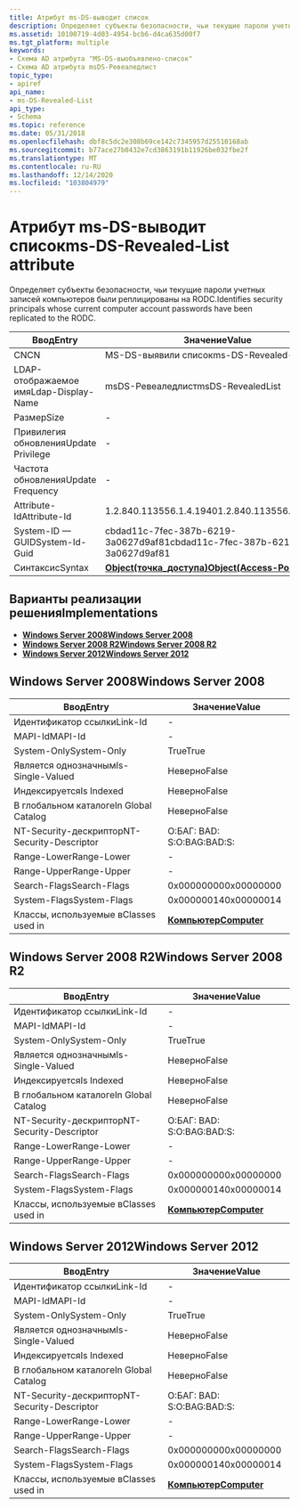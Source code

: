 ```yaml
---
title: Атрибут ms-DS-выводит список
description: Определяет субъекты безопасности, чьи текущие пароли учетных записей компьютеров были реплицированы на RODC.
ms.assetid: 10100719-4d03-4954-bcb6-d4ca635d00f7
ms.tgt_platform: multiple
keywords:
- Схема AD атрибута "MS-DS-выобъявлено-список"
- Схема AD атрибута msDS-Ревеаледлист
topic_type:
- apiref
api_name:
- ms-DS-Revealed-List
api_type:
- Schema
ms.topic: reference
ms.date: 05/31/2018
ms.openlocfilehash: dbf8c5dc2e308b69ce142c7345957d25510168ab
ms.sourcegitcommit: b77ace27b0432e7cd3863191b11926be032fbe2f
ms.translationtype: MT
ms.contentlocale: ru-RU
ms.lasthandoff: 12/14/2020
ms.locfileid: "103804979"
---
```

# <a name="ms-ds-revealed-list-attribute"></a><span data-ttu-id="36738-105">Атрибут ms-DS-выводит список</span><span class="sxs-lookup"><span data-stu-id="36738-105">ms-DS-Revealed-List attribute</span></span>

<span data-ttu-id="36738-106">Определяет субъекты безопасности, чьи текущие пароли учетных записей компьютеров были реплицированы на RODC.</span><span class="sxs-lookup"><span data-stu-id="36738-106">Identifies security principals whose current computer account passwords have been replicated to the RODC.</span></span>



| <span data-ttu-id="36738-107">Ввод</span><span class="sxs-lookup"><span data-stu-id="36738-107">Entry</span></span> | <span data-ttu-id="36738-108">Значение</span><span class="sxs-lookup"><span data-stu-id="36738-108">Value</span></span> |
|-------------------|-------------------------------------------------------|
| <span data-ttu-id="36738-109">CN</span><span class="sxs-lookup"><span data-stu-id="36738-109">CN</span></span>                | <span data-ttu-id="36738-110">MS-DS-выявили список</span><span class="sxs-lookup"><span data-stu-id="36738-110">ms-DS-Revealed-List</span></span>                                   |
| <span data-ttu-id="36738-111">LDAP-отображаемое имя</span><span class="sxs-lookup"><span data-stu-id="36738-111">Ldap-Display-Name</span></span> | <span data-ttu-id="36738-112">msDS-Ревеаледлист</span><span class="sxs-lookup"><span data-stu-id="36738-112">msDS-RevealedList</span></span>                                     |
| <span data-ttu-id="36738-113">Размер</span><span class="sxs-lookup"><span data-stu-id="36738-113">Size</span></span>              | \-                                                    |
| <span data-ttu-id="36738-114">Привилегия обновления</span><span class="sxs-lookup"><span data-stu-id="36738-114">Update Privilege</span></span>  | \-                                                    |
| <span data-ttu-id="36738-115">Частота обновления</span><span class="sxs-lookup"><span data-stu-id="36738-115">Update Frequency</span></span>  | \-                                                    |
| <span data-ttu-id="36738-116">Attribute-Id</span><span class="sxs-lookup"><span data-stu-id="36738-116">Attribute-Id</span></span>      | <span data-ttu-id="36738-117">1.2.840.113556.1.4.1940</span><span class="sxs-lookup"><span data-stu-id="36738-117">1.2.840.113556.1.4.1940</span></span>                               |
| <span data-ttu-id="36738-118">System-ID — GUID</span><span class="sxs-lookup"><span data-stu-id="36738-118">System-Id-Guid</span></span>    | <span data-ttu-id="36738-119">cbdad11c-7fec-387b-6219-3a0627d9af81</span><span class="sxs-lookup"><span data-stu-id="36738-119">cbdad11c-7fec-387b-6219-3a0627d9af81</span></span>                  |
| <span data-ttu-id="36738-120">Синтаксис</span><span class="sxs-lookup"><span data-stu-id="36738-120">Syntax</span></span>            | [<span data-ttu-id="36738-121">**Object(точка_доступа)**</span><span class="sxs-lookup"><span data-stu-id="36738-121">**Object(Access-Point)**</span></span>](s-object-access-point.md) |



## <a name="implementations"></a><span data-ttu-id="36738-122">Варианты реализации решения</span><span class="sxs-lookup"><span data-stu-id="36738-122">Implementations</span></span>

-   [<span data-ttu-id="36738-123">**Windows Server 2008**</span><span class="sxs-lookup"><span data-stu-id="36738-123">**Windows Server 2008**</span></span>](#windows-server-2008)
-   [<span data-ttu-id="36738-124">**Windows Server 2008 R2**</span><span class="sxs-lookup"><span data-stu-id="36738-124">**Windows Server 2008 R2**</span></span>](#windows-server-2008-r2)
-   [<span data-ttu-id="36738-125">**Windows Server 2012**</span><span class="sxs-lookup"><span data-stu-id="36738-125">**Windows Server 2012**</span></span>](#windows-server-2012)

## <a name="windows-server-2008"></a><span data-ttu-id="36738-126">Windows Server 2008</span><span class="sxs-lookup"><span data-stu-id="36738-126">Windows Server 2008</span></span>



| <span data-ttu-id="36738-127">Ввод</span><span class="sxs-lookup"><span data-stu-id="36738-127">Entry</span></span> | <span data-ttu-id="36738-128">Значение</span><span class="sxs-lookup"><span data-stu-id="36738-128">Value</span></span> |
|------------------------|-------------------------------------------|
| <span data-ttu-id="36738-129">Идентификатор ссылки</span><span class="sxs-lookup"><span data-stu-id="36738-129">Link-Id</span></span>                | \-                                        |
| <span data-ttu-id="36738-130">MAPI-Id</span><span class="sxs-lookup"><span data-stu-id="36738-130">MAPI-Id</span></span>                | \-                                        |
| <span data-ttu-id="36738-131">System-Only</span><span class="sxs-lookup"><span data-stu-id="36738-131">System-Only</span></span>            | <span data-ttu-id="36738-132">True</span><span class="sxs-lookup"><span data-stu-id="36738-132">True</span></span>                                      |
| <span data-ttu-id="36738-133">Является однозначным</span><span class="sxs-lookup"><span data-stu-id="36738-133">Is-Single-Valued</span></span>       | <span data-ttu-id="36738-134">Неверно</span><span class="sxs-lookup"><span data-stu-id="36738-134">False</span></span>                                     |
| <span data-ttu-id="36738-135">Индексируется</span><span class="sxs-lookup"><span data-stu-id="36738-135">Is Indexed</span></span>             | <span data-ttu-id="36738-136">Неверно</span><span class="sxs-lookup"><span data-stu-id="36738-136">False</span></span>                                     |
| <span data-ttu-id="36738-137">В глобальном каталоге</span><span class="sxs-lookup"><span data-stu-id="36738-137">In Global Catalog</span></span>      | <span data-ttu-id="36738-138">Неверно</span><span class="sxs-lookup"><span data-stu-id="36738-138">False</span></span>                                     |
| <span data-ttu-id="36738-139">NT-Security-дескриптор</span><span class="sxs-lookup"><span data-stu-id="36738-139">NT-Security-Descriptor</span></span> | <span data-ttu-id="36738-140">О:БАГ: BAD: S:</span><span class="sxs-lookup"><span data-stu-id="36738-140">O:BAG:BAD:S:</span></span>                              |
| <span data-ttu-id="36738-141">Range-Lower</span><span class="sxs-lookup"><span data-stu-id="36738-141">Range-Lower</span></span>            | \-                                        |
| <span data-ttu-id="36738-142">Range-Upper</span><span class="sxs-lookup"><span data-stu-id="36738-142">Range-Upper</span></span>            | \-                                        |
| <span data-ttu-id="36738-143">Search-Flags</span><span class="sxs-lookup"><span data-stu-id="36738-143">Search-Flags</span></span>           | <span data-ttu-id="36738-144">0x00000000</span><span class="sxs-lookup"><span data-stu-id="36738-144">0x00000000</span></span>                                |
| <span data-ttu-id="36738-145">System-Flags</span><span class="sxs-lookup"><span data-stu-id="36738-145">System-Flags</span></span>           | <span data-ttu-id="36738-146">0x00000014</span><span class="sxs-lookup"><span data-stu-id="36738-146">0x00000014</span></span>                                |
| <span data-ttu-id="36738-147">Классы, используемые в</span><span class="sxs-lookup"><span data-stu-id="36738-147">Classes used in</span></span>        | [<span data-ttu-id="36738-148">**Компьютер**</span><span class="sxs-lookup"><span data-stu-id="36738-148">**Computer**</span></span>](c-computer.md)<br/> |



## <a name="windows-server-2008-r2"></a><span data-ttu-id="36738-149">Windows Server 2008 R2</span><span class="sxs-lookup"><span data-stu-id="36738-149">Windows Server 2008 R2</span></span>



| <span data-ttu-id="36738-150">Ввод</span><span class="sxs-lookup"><span data-stu-id="36738-150">Entry</span></span> | <span data-ttu-id="36738-151">Значение</span><span class="sxs-lookup"><span data-stu-id="36738-151">Value</span></span> |
|------------------------|-------------------------------------------|
| <span data-ttu-id="36738-152">Идентификатор ссылки</span><span class="sxs-lookup"><span data-stu-id="36738-152">Link-Id</span></span>                | \-                                        |
| <span data-ttu-id="36738-153">MAPI-Id</span><span class="sxs-lookup"><span data-stu-id="36738-153">MAPI-Id</span></span>                | \-                                        |
| <span data-ttu-id="36738-154">System-Only</span><span class="sxs-lookup"><span data-stu-id="36738-154">System-Only</span></span>            | <span data-ttu-id="36738-155">True</span><span class="sxs-lookup"><span data-stu-id="36738-155">True</span></span>                                      |
| <span data-ttu-id="36738-156">Является однозначным</span><span class="sxs-lookup"><span data-stu-id="36738-156">Is-Single-Valued</span></span>       | <span data-ttu-id="36738-157">Неверно</span><span class="sxs-lookup"><span data-stu-id="36738-157">False</span></span>                                     |
| <span data-ttu-id="36738-158">Индексируется</span><span class="sxs-lookup"><span data-stu-id="36738-158">Is Indexed</span></span>             | <span data-ttu-id="36738-159">Неверно</span><span class="sxs-lookup"><span data-stu-id="36738-159">False</span></span>                                     |
| <span data-ttu-id="36738-160">В глобальном каталоге</span><span class="sxs-lookup"><span data-stu-id="36738-160">In Global Catalog</span></span>      | <span data-ttu-id="36738-161">Неверно</span><span class="sxs-lookup"><span data-stu-id="36738-161">False</span></span>                                     |
| <span data-ttu-id="36738-162">NT-Security-дескриптор</span><span class="sxs-lookup"><span data-stu-id="36738-162">NT-Security-Descriptor</span></span> | <span data-ttu-id="36738-163">О:БАГ: BAD: S:</span><span class="sxs-lookup"><span data-stu-id="36738-163">O:BAG:BAD:S:</span></span>                              |
| <span data-ttu-id="36738-164">Range-Lower</span><span class="sxs-lookup"><span data-stu-id="36738-164">Range-Lower</span></span>            | \-                                        |
| <span data-ttu-id="36738-165">Range-Upper</span><span class="sxs-lookup"><span data-stu-id="36738-165">Range-Upper</span></span>            | \-                                        |
| <span data-ttu-id="36738-166">Search-Flags</span><span class="sxs-lookup"><span data-stu-id="36738-166">Search-Flags</span></span>           | <span data-ttu-id="36738-167">0x00000000</span><span class="sxs-lookup"><span data-stu-id="36738-167">0x00000000</span></span>                                |
| <span data-ttu-id="36738-168">System-Flags</span><span class="sxs-lookup"><span data-stu-id="36738-168">System-Flags</span></span>           | <span data-ttu-id="36738-169">0x00000014</span><span class="sxs-lookup"><span data-stu-id="36738-169">0x00000014</span></span>                                |
| <span data-ttu-id="36738-170">Классы, используемые в</span><span class="sxs-lookup"><span data-stu-id="36738-170">Classes used in</span></span>        | [<span data-ttu-id="36738-171">**Компьютер**</span><span class="sxs-lookup"><span data-stu-id="36738-171">**Computer**</span></span>](c-computer.md)<br/> |



## <a name="windows-server-2012"></a><span data-ttu-id="36738-172">Windows Server 2012</span><span class="sxs-lookup"><span data-stu-id="36738-172">Windows Server 2012</span></span>



| <span data-ttu-id="36738-173">Ввод</span><span class="sxs-lookup"><span data-stu-id="36738-173">Entry</span></span> | <span data-ttu-id="36738-174">Значение</span><span class="sxs-lookup"><span data-stu-id="36738-174">Value</span></span> |
|------------------------|-------------------------------------------|
| <span data-ttu-id="36738-175">Идентификатор ссылки</span><span class="sxs-lookup"><span data-stu-id="36738-175">Link-Id</span></span>                | \-                                        |
| <span data-ttu-id="36738-176">MAPI-Id</span><span class="sxs-lookup"><span data-stu-id="36738-176">MAPI-Id</span></span>                | \-                                        |
| <span data-ttu-id="36738-177">System-Only</span><span class="sxs-lookup"><span data-stu-id="36738-177">System-Only</span></span>            | <span data-ttu-id="36738-178">True</span><span class="sxs-lookup"><span data-stu-id="36738-178">True</span></span>                                      |
| <span data-ttu-id="36738-179">Является однозначным</span><span class="sxs-lookup"><span data-stu-id="36738-179">Is-Single-Valued</span></span>       | <span data-ttu-id="36738-180">Неверно</span><span class="sxs-lookup"><span data-stu-id="36738-180">False</span></span>                                     |
| <span data-ttu-id="36738-181">Индексируется</span><span class="sxs-lookup"><span data-stu-id="36738-181">Is Indexed</span></span>             | <span data-ttu-id="36738-182">Неверно</span><span class="sxs-lookup"><span data-stu-id="36738-182">False</span></span>                                     |
| <span data-ttu-id="36738-183">В глобальном каталоге</span><span class="sxs-lookup"><span data-stu-id="36738-183">In Global Catalog</span></span>      | <span data-ttu-id="36738-184">Неверно</span><span class="sxs-lookup"><span data-stu-id="36738-184">False</span></span>                                     |
| <span data-ttu-id="36738-185">NT-Security-дескриптор</span><span class="sxs-lookup"><span data-stu-id="36738-185">NT-Security-Descriptor</span></span> | <span data-ttu-id="36738-186">О:БАГ: BAD: S:</span><span class="sxs-lookup"><span data-stu-id="36738-186">O:BAG:BAD:S:</span></span>                              |
| <span data-ttu-id="36738-187">Range-Lower</span><span class="sxs-lookup"><span data-stu-id="36738-187">Range-Lower</span></span>            | \-                                        |
| <span data-ttu-id="36738-188">Range-Upper</span><span class="sxs-lookup"><span data-stu-id="36738-188">Range-Upper</span></span>            | \-                                        |
| <span data-ttu-id="36738-189">Search-Flags</span><span class="sxs-lookup"><span data-stu-id="36738-189">Search-Flags</span></span>           | <span data-ttu-id="36738-190">0x00000000</span><span class="sxs-lookup"><span data-stu-id="36738-190">0x00000000</span></span>                                |
| <span data-ttu-id="36738-191">System-Flags</span><span class="sxs-lookup"><span data-stu-id="36738-191">System-Flags</span></span>           | <span data-ttu-id="36738-192">0x00000014</span><span class="sxs-lookup"><span data-stu-id="36738-192">0x00000014</span></span>                                |
| <span data-ttu-id="36738-193">Классы, используемые в</span><span class="sxs-lookup"><span data-stu-id="36738-193">Classes used in</span></span>        | [<span data-ttu-id="36738-194">**Компьютер**</span><span class="sxs-lookup"><span data-stu-id="36738-194">**Computer**</span></span>](c-computer.md)<br/> |



 

 





